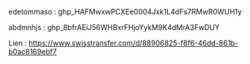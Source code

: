 edetommaso : 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

abdmnhjs : 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


Lien : https://www.swisstransfer.com/d/88906825-f8f6-46dd-861b-b0ac8169ebf7
